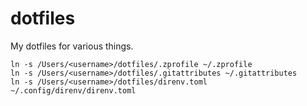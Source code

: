 # dotfiles

My dotfiles for various things.

```
ln -s /Users/<username>/dotfiles/.zprofile ~/.zprofile
ln -s /Users/<username>/dotfiles/.gitattributes ~/.gitattributes
ln -s /Users/<username>/dotfiles/direnv.toml ~/.config/direnv/direnv.toml
```
